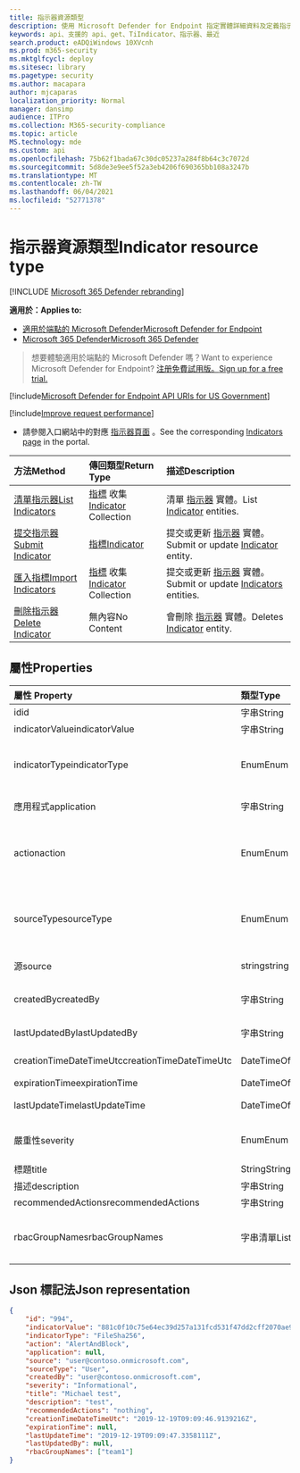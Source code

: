 ```yaml
---
title: 指示器資源類型
description: 使用 Microsoft Defender for Endpoint 指定實體詳細資料及定義指示器的到期日。
keywords: api、支援的 api、get、TiIndicator、指示器、最近
search.product: eADQiWindows 10XVcnh
ms.prod: m365-security
ms.mktglfcycl: deploy
ms.sitesec: library
ms.pagetype: security
ms.author: macapara
author: mjcaparas
localization_priority: Normal
manager: dansimp
audience: ITPro
ms.collection: M365-security-compliance
ms.topic: article
MS.technology: mde
ms.custom: api
ms.openlocfilehash: 75b62f1bada67c30dc05237a284f8b64c3c7072d
ms.sourcegitcommit: 5d8de3e9ee5f52a3eb4206f690365bb108a3247b
ms.translationtype: MT
ms.contentlocale: zh-TW
ms.lasthandoff: 06/04/2021
ms.locfileid: "52771378"
---
```

# <a name="indicator-resource-type"></a><span data-ttu-id="8a70f-104">指示器資源類型</span><span class="sxs-lookup"><span data-stu-id="8a70f-104">Indicator resource type</span></span>

[!INCLUDE [Microsoft 365 Defender rebranding](../../includes/microsoft-defender.md)]

<span data-ttu-id="8a70f-105">**適用於：**</span><span class="sxs-lookup"><span data-stu-id="8a70f-105">**Applies to:**</span></span>
- [<span data-ttu-id="8a70f-106">適用於端點的 Microsoft Defender</span><span class="sxs-lookup"><span data-stu-id="8a70f-106">Microsoft Defender for Endpoint</span></span>](https://go.microsoft.com/fwlink/p/?linkid=2154037)
- [<span data-ttu-id="8a70f-107">Microsoft 365 Defender</span><span class="sxs-lookup"><span data-stu-id="8a70f-107">Microsoft 365 Defender</span></span>](https://go.microsoft.com/fwlink/?linkid=2118804)

> <span data-ttu-id="8a70f-108">想要體驗適用於端點的 Microsoft Defender 嗎？</span><span class="sxs-lookup"><span data-stu-id="8a70f-108">Want to experience Microsoft Defender for Endpoint?</span></span> [<span data-ttu-id="8a70f-109">注册免費試用版。</span><span class="sxs-lookup"><span data-stu-id="8a70f-109">Sign up for a free trial.</span></span>](https://www.microsoft.com/microsoft-365/windows/microsoft-defender-atp?ocid=docs-wdatp-exposedapis-abovefoldlink) 


[!include[Microsoft Defender for Endpoint API URIs for US Government](../../includes/microsoft-defender-api-usgov.md)]

[!include[Improve request performance](../../includes/improve-request-performance.md)]


- <span data-ttu-id="8a70f-110">請參閱入口網站中的對應 [指示器頁面](https://securitycenter.windows.com/preferences2/custom_ti_indicators/files) 。</span><span class="sxs-lookup"><span data-stu-id="8a70f-110">See the corresponding [Indicators page](https://securitycenter.windows.com/preferences2/custom_ti_indicators/files) in the portal.</span></span> 

<span data-ttu-id="8a70f-111">方法</span><span class="sxs-lookup"><span data-stu-id="8a70f-111">Method</span></span>|<span data-ttu-id="8a70f-112">傳回類型</span><span class="sxs-lookup"><span data-stu-id="8a70f-112">Return Type</span></span> |<span data-ttu-id="8a70f-113">描述</span><span class="sxs-lookup"><span data-stu-id="8a70f-113">Description</span></span>
:---|:---|:---
[<span data-ttu-id="8a70f-114">清單指示器</span><span class="sxs-lookup"><span data-stu-id="8a70f-114">List Indicators</span></span>](get-ti-indicators-collection.md) | <span data-ttu-id="8a70f-115">[指標](ti-indicator.md) 收集</span><span class="sxs-lookup"><span data-stu-id="8a70f-115">[Indicator](ti-indicator.md) Collection</span></span> | <span data-ttu-id="8a70f-116">清單 [指示器](ti-indicator.md) 實體。</span><span class="sxs-lookup"><span data-stu-id="8a70f-116">List [Indicator](ti-indicator.md) entities.</span></span>
[<span data-ttu-id="8a70f-117">提交指示器</span><span class="sxs-lookup"><span data-stu-id="8a70f-117">Submit Indicator</span></span>](post-ti-indicator.md) | [<span data-ttu-id="8a70f-118">指標</span><span class="sxs-lookup"><span data-stu-id="8a70f-118">Indicator</span></span>](ti-indicator.md) | <span data-ttu-id="8a70f-119">提交或更新 [指示器](ti-indicator.md) 實體。</span><span class="sxs-lookup"><span data-stu-id="8a70f-119">Submit or update [Indicator](ti-indicator.md) entity.</span></span>
[<span data-ttu-id="8a70f-120">匯入指標</span><span class="sxs-lookup"><span data-stu-id="8a70f-120">Import Indicators</span></span>](import-ti-indicators.md) | <span data-ttu-id="8a70f-121">[指標](ti-indicator.md) 收集</span><span class="sxs-lookup"><span data-stu-id="8a70f-121">[Indicator](ti-indicator.md) Collection</span></span> | <span data-ttu-id="8a70f-122">提交或更新 [指示器](ti-indicator.md) 實體。</span><span class="sxs-lookup"><span data-stu-id="8a70f-122">Submit or update [Indicators](ti-indicator.md) entities.</span></span>
[<span data-ttu-id="8a70f-123">刪除指示器</span><span class="sxs-lookup"><span data-stu-id="8a70f-123">Delete Indicator</span></span>](delete-ti-indicator-by-id.md) | <span data-ttu-id="8a70f-124">無內容</span><span class="sxs-lookup"><span data-stu-id="8a70f-124">No Content</span></span> | <span data-ttu-id="8a70f-125">會刪除 [指示器](ti-indicator.md) 實體。</span><span class="sxs-lookup"><span data-stu-id="8a70f-125">Deletes [Indicator](ti-indicator.md) entity.</span></span>


## <a name="properties"></a><span data-ttu-id="8a70f-126">屬性</span><span class="sxs-lookup"><span data-stu-id="8a70f-126">Properties</span></span>
<span data-ttu-id="8a70f-127">屬性	</span><span class="sxs-lookup"><span data-stu-id="8a70f-127">Property</span></span> |  <span data-ttu-id="8a70f-128">類型</span><span class="sxs-lookup"><span data-stu-id="8a70f-128">Type</span></span>    |   <span data-ttu-id="8a70f-129">描述</span><span class="sxs-lookup"><span data-stu-id="8a70f-129">Description</span></span>
:---|:---|:---
<span data-ttu-id="8a70f-130">id</span><span class="sxs-lookup"><span data-stu-id="8a70f-130">id</span></span> | <span data-ttu-id="8a70f-131">字串</span><span class="sxs-lookup"><span data-stu-id="8a70f-131">String</span></span> | <span data-ttu-id="8a70f-132">[指示器](ti-indicator.md)實體的身分識別。</span><span class="sxs-lookup"><span data-stu-id="8a70f-132">Identity of the [Indicator](ti-indicator.md) entity.</span></span>
<span data-ttu-id="8a70f-133">indicatorValue</span><span class="sxs-lookup"><span data-stu-id="8a70f-133">indicatorValue</span></span> | <span data-ttu-id="8a70f-134">字串</span><span class="sxs-lookup"><span data-stu-id="8a70f-134">String</span></span> | <span data-ttu-id="8a70f-135">[指標](ti-indicator.md)的值。</span><span class="sxs-lookup"><span data-stu-id="8a70f-135">The value of the [Indicator](ti-indicator.md).</span></span>
<span data-ttu-id="8a70f-136">indicatorType</span><span class="sxs-lookup"><span data-stu-id="8a70f-136">indicatorType</span></span> | <span data-ttu-id="8a70f-137">Enum</span><span class="sxs-lookup"><span data-stu-id="8a70f-137">Enum</span></span> | <span data-ttu-id="8a70f-138">指標的類型。</span><span class="sxs-lookup"><span data-stu-id="8a70f-138">Type of the indicator.</span></span> <span data-ttu-id="8a70f-139">可能的值為： "FileSha1"、"FileSha256"、"IpAddress"、"DomainName" 和 "Url"。</span><span class="sxs-lookup"><span data-stu-id="8a70f-139">Possible values are: "FileSha1", "FileSha256", "IpAddress", "DomainName" and "Url".</span></span>
<span data-ttu-id="8a70f-140">應用程式</span><span class="sxs-lookup"><span data-stu-id="8a70f-140">application</span></span> | <span data-ttu-id="8a70f-141">字串</span><span class="sxs-lookup"><span data-stu-id="8a70f-141">String</span></span> | <span data-ttu-id="8a70f-142">與指示器相關聯的應用程式。</span><span class="sxs-lookup"><span data-stu-id="8a70f-142">The application associated with the indicator.</span></span> 
<span data-ttu-id="8a70f-143">action</span><span class="sxs-lookup"><span data-stu-id="8a70f-143">action</span></span> | <span data-ttu-id="8a70f-144">Enum</span><span class="sxs-lookup"><span data-stu-id="8a70f-144">Enum</span></span> | <span data-ttu-id="8a70f-145">將在組織中探索指示器時所採取的動作。</span><span class="sxs-lookup"><span data-stu-id="8a70f-145">The action that will be taken if the indicator will be discovered in the organization.</span></span> <span data-ttu-id="8a70f-146">可能的值為： "Alert"、"AlertAndBlock" 和 "允許"。</span><span class="sxs-lookup"><span data-stu-id="8a70f-146">Possible values are: "Alert", "AlertAndBlock", and "Allowed".</span></span>
<span data-ttu-id="8a70f-147">sourceType</span><span class="sxs-lookup"><span data-stu-id="8a70f-147">sourceType</span></span> | <span data-ttu-id="8a70f-148">Enum</span><span class="sxs-lookup"><span data-stu-id="8a70f-148">Enum</span></span> | <span data-ttu-id="8a70f-149">若使用者 (所建立的指標，則為 "user"，例如，從入口網站) 「AadApp」，以防它透過 API 使用自動應用程式提交。</span><span class="sxs-lookup"><span data-stu-id="8a70f-149">"User" in case the Indicator created by a user (e.g. from the portal), "AadApp" in case it submitted using automated application via the API.</span></span>
<span data-ttu-id="8a70f-150">源</span><span class="sxs-lookup"><span data-stu-id="8a70f-150">source</span></span> | <span data-ttu-id="8a70f-151">string</span><span class="sxs-lookup"><span data-stu-id="8a70f-151">string</span></span> | <span data-ttu-id="8a70f-152">提交指標的使用者/應用程式名稱。</span><span class="sxs-lookup"><span data-stu-id="8a70f-152">The name of the user/application that submitted the indicator.</span></span>
<span data-ttu-id="8a70f-153">createdBy</span><span class="sxs-lookup"><span data-stu-id="8a70f-153">createdBy</span></span> | <span data-ttu-id="8a70f-154">字串</span><span class="sxs-lookup"><span data-stu-id="8a70f-154">String</span></span> | <span data-ttu-id="8a70f-155">提交指標之使用者/應用程式的唯一身分識別。</span><span class="sxs-lookup"><span data-stu-id="8a70f-155">Unique identity of the user/application that submitted the indicator.</span></span>
<span data-ttu-id="8a70f-156">lastUpdatedBy</span><span class="sxs-lookup"><span data-stu-id="8a70f-156">lastUpdatedBy</span></span> | <span data-ttu-id="8a70f-157">字串</span><span class="sxs-lookup"><span data-stu-id="8a70f-157">String</span></span> | <span data-ttu-id="8a70f-158">上次更新標記的使用者/應用程式的身分識別。</span><span class="sxs-lookup"><span data-stu-id="8a70f-158">Identity of the user/application that last updated the indicator.</span></span>
<span data-ttu-id="8a70f-159">creationTimeDateTimeUtc</span><span class="sxs-lookup"><span data-stu-id="8a70f-159">creationTimeDateTimeUtc</span></span> | <span data-ttu-id="8a70f-160">DateTimeOffset</span><span class="sxs-lookup"><span data-stu-id="8a70f-160">DateTimeOffset</span></span> | <span data-ttu-id="8a70f-161">建立指示器的日期和時間。</span><span class="sxs-lookup"><span data-stu-id="8a70f-161">The date and time when the indicator was created.</span></span>
<span data-ttu-id="8a70f-162">expirationTime</span><span class="sxs-lookup"><span data-stu-id="8a70f-162">expirationTime</span></span> | <span data-ttu-id="8a70f-163">DateTimeOffset</span><span class="sxs-lookup"><span data-stu-id="8a70f-163">DateTimeOffset</span></span> | <span data-ttu-id="8a70f-164">指示器的到期時間。</span><span class="sxs-lookup"><span data-stu-id="8a70f-164">The expiration time of the indicator.</span></span>
<span data-ttu-id="8a70f-165">lastUpdateTime</span><span class="sxs-lookup"><span data-stu-id="8a70f-165">lastUpdateTime</span></span> | <span data-ttu-id="8a70f-166">DateTimeOffset</span><span class="sxs-lookup"><span data-stu-id="8a70f-166">DateTimeOffset</span></span> | <span data-ttu-id="8a70f-167">上次更新指示器的時間。</span><span class="sxs-lookup"><span data-stu-id="8a70f-167">The last time the indicator was updated.</span></span>
<span data-ttu-id="8a70f-168">嚴重性</span><span class="sxs-lookup"><span data-stu-id="8a70f-168">severity</span></span> | <span data-ttu-id="8a70f-169">Enum</span><span class="sxs-lookup"><span data-stu-id="8a70f-169">Enum</span></span> | <span data-ttu-id="8a70f-170">指標的嚴重性。</span><span class="sxs-lookup"><span data-stu-id="8a70f-170">The severity of the indicator.</span></span> <span data-ttu-id="8a70f-171">可能的值為：「資訊」、「低」、「中」和「高」。</span><span class="sxs-lookup"><span data-stu-id="8a70f-171">possible values are: "Informational", "Low", "Medium" and "High".</span></span>
<span data-ttu-id="8a70f-172">標題</span><span class="sxs-lookup"><span data-stu-id="8a70f-172">title</span></span> | <span data-ttu-id="8a70f-173">String</span><span class="sxs-lookup"><span data-stu-id="8a70f-173">String</span></span> | <span data-ttu-id="8a70f-174">指示器標題。</span><span class="sxs-lookup"><span data-stu-id="8a70f-174">Indicator title.</span></span>
<span data-ttu-id="8a70f-175">描述</span><span class="sxs-lookup"><span data-stu-id="8a70f-175">description</span></span> | <span data-ttu-id="8a70f-176">字串</span><span class="sxs-lookup"><span data-stu-id="8a70f-176">String</span></span> | <span data-ttu-id="8a70f-177">標記的描述。</span><span class="sxs-lookup"><span data-stu-id="8a70f-177">Description of the indicator.</span></span>
<span data-ttu-id="8a70f-178">recommendedActions</span><span class="sxs-lookup"><span data-stu-id="8a70f-178">recommendedActions</span></span> | <span data-ttu-id="8a70f-179">字串</span><span class="sxs-lookup"><span data-stu-id="8a70f-179">String</span></span> | <span data-ttu-id="8a70f-180">標記的建議動作。</span><span class="sxs-lookup"><span data-stu-id="8a70f-180">Recommended actions for the indicator.</span></span>
<span data-ttu-id="8a70f-181">rbacGroupNames</span><span class="sxs-lookup"><span data-stu-id="8a70f-181">rbacGroupNames</span></span> | <span data-ttu-id="8a70f-182">字串清單</span><span class="sxs-lookup"><span data-stu-id="8a70f-182">List of strings</span></span> | <span data-ttu-id="8a70f-183">RBAC 設備群組名稱，其標記是公開和作用中的。</span><span class="sxs-lookup"><span data-stu-id="8a70f-183">RBAC device group names where the indicator is exposed and active.</span></span> <span data-ttu-id="8a70f-184">空清單，以防它公開至所有裝置。</span><span class="sxs-lookup"><span data-stu-id="8a70f-184">Empty list in case it exposed to all devices.</span></span>


## <a name="json-representation"></a><span data-ttu-id="8a70f-185">Json 標記法</span><span class="sxs-lookup"><span data-stu-id="8a70f-185">Json representation</span></span>

```json
{
    "id": "994",
    "indicatorValue": "881c0f10c75e64ec39d257a131fcd531f47dd2cff2070ae94baa347d375126fd",
    "indicatorType": "FileSha256",
    "action": "AlertAndBlock",
    "application": null,
    "source": "user@contoso.onmicrosoft.com",
    "sourceType": "User",
    "createdBy": "user@contoso.onmicrosoft.com",
    "severity": "Informational",
    "title": "Michael test",
    "description": "test",
    "recommendedActions": "nothing",
    "creationTimeDateTimeUtc": "2019-12-19T09:09:46.9139216Z",
    "expirationTime": null,
    "lastUpdateTime": "2019-12-19T09:09:47.3358111Z",
    "lastUpdatedBy": null,
    "rbacGroupNames": ["team1"]
}
```
